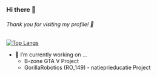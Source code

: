 ### Hi there :punch:
###### Thank you for visiting my profile! :raised_hands:

[![Top Langs](https://github-readme-stats.vercel.app/api/top-langs/?username=robertnitu02&layout=compact)](https://github.com/anuraghazra/github-readme-stats)

- 🔭 I’m currently working on ... <br/>
   - B-zone GTA V Project
   - GorillaRobotics (RO_149) - natieprieducatie Project

<!--
**RobertNITU/RobertNITU** is a ✨ _special_ ✨ repository because its `README.md` (this file) appears on your GitHub profile.

Here are some ideas to get you started:

- 🔭 I’m currently working on ...
- 🌱 I’m currently learning ...
- 👯 I’m looking to collaborate on ...
- 🤔 I’m looking for help with ...
- 💬 Ask me about ...
- 📫 How to reach me: ...
- 😄 Pronouns: ...
- ⚡ Fun fact: ...
-->
